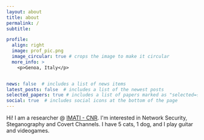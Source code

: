 ```yaml
---
layout: about
title: about
permalink: /
subtitle: 

profile:
  align: right
  image: prof_pic.png
  image_circular: true # crops the image to make it circular
  more_info: >
    <p>Genoa, Italy</p>


news: false  # includes a list of news items
latest_posts: false  # includes a list of the newest posts
selected_papers: true # includes a list of papers marked as "selected={true}"
social: true  # includes social icons at the bottom of the page
---
```


Hi! I am a researcher @ <a href='https://www.imati.cnr.it/'>IMATI - CNR</a>. I'm interested in Network Security, Steganography and Covert Channels. I have 5 cats, 1 dog, and I play guitar and videogames.